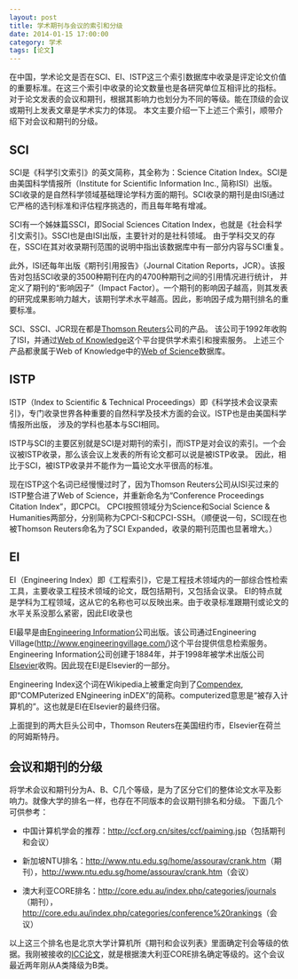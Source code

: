 ```yaml
---
layout: post
title: 学术期刊与会议的索引和分级
date: 2014-01-15 17:00:00
category: 学术
tags: [论文]
---
```


在中国，学术论文是否在SCI、EI、ISTP这三个索引数据库中收录是评定论文价值的重要标准。在这三个索引中收录的论文数量也是各研究单位互相评比的指标。
对于论文发表的会议和期刊，根据其影响力也划分为不同的等级。能在顶级的会议或期刊上发表文章是学术实力的体现。
本文主要介绍一下上述三个索引，顺带介绍下对会议和期刊的分级。

<!--more-->

## SCI

SCI是《科学引文索引》的英文简称，其全称为：Science Citation Index。SCI是由美国科学情报所（Institute for Scientific Information Inc., 简称ISI）出版。
SCI收录的是自然科学领域基础理论学科方面的期刊。SCI收录的期刊是由ISI通过它严格的选刊标准和评估程序挑选的，而且每年略有增减。

SCI有一个姊妹篇SSCI，即Social Sciences Citation Index，也就是《社会科学引文索引》。SSCI也是由ISI出版，主要针对的是社科领域。
由于学科交叉的存在，SSCI在其对收录期刊范围的说明中指出该数据库中有一部分内容与SCI重复。

此外，ISI还每年出版《期刊引用报告》（Journal Citation Reports，JCR）。该报告对包括SCI收录的3500种期刊在内的4700种期刊之间的引用情况进行统计，
并定义了期刊的“影响因子”（Impact Factor）。一个期刊的影响因子越高，则其发表的研究成果影响力越大，该期刊学术水平越高。因此，影响因子成为期刊排名的重要标准。

SCI、SSCI、JCR现在都是[Thomson Reuters](http://en.wikipedia.org/wiki/Thomson_Reuters)公司的产品。
该公司于1992年收购了ISI，并通过[Web of Knowledge](http://en.wikipedia.org/wiki/Web_of_Knowledge)这个平台提供学术索引和搜索服务。
上述三个产品都隶属于Web of Knowledge中的[Web of Science](http://en.wikipedia.org/wiki/Web_of_Science)数据库。

## ISTP

ISTP（Index to Scientific & Technical Proceedings）即《科学技术会议录索引》，专门收录世界各种重要的自然科学及技术方面的会议。ISTP也是由美国科学情报所出版，
涉及的学科也基本与SCI相同。

ISTP与SCI的主要区别就是SCI是对期刊的索引，而ISTP是对会议的索引。一个会议被ISTP收录，那么该会议上发表的所有论文都可以说是被ISTP收录。
因此，相比于SCI，被ISTP收录并不能作为一篇论文水平很高的标准。

现在ISTP这个名词已经慢慢过时了，因为Thomson Reuters公司从ISI买过来的ISTP整合进了Web of Science，并重新命名为“Conference Proceedings Citation Index”，即CPCI。
CPCI按照领域分为Science和Social Science & Humanities两部分，分别简称为CPCI-S和CPCI-SSH。（顺便说一句，SCI现在也被Thomson Reuters命名为了SCI Expanded，收录的期刊范围也显著增大。）

## EI

EI（Engineering Index）即《工程索引》，它是工程技术领域内的一部综合性检索工具，主要收录工程技术领域的论文，既包括期刊，又包括会议录。
EI的特点就是学科为工程领域，这从它的名称也可以反映出来。由于收录标准跟期刊或论文的水平关系没那么紧密，因此EI收录也

EI最早是由[Engineering Information](http://www.ei.org/)公司出版。该公司通过Engineering Village(http://www.engineeringvillage.com/)这个平台提供信息检索服务。
Engineering Information公司创建于1884年，并于1998年被学术出版公司[Elsevier](http://en.wikipedia.org/wiki/Elsevier)收购。因此现在EI是Elsevier的一部分。

Engineering Index这个词在Wikipedia上被重定向到了[Compendex](http://en.wikipedia.org/wiki/Compendex), 即“COMPuterized ENgineering inDEX”的简称。computerized意思是“被存入计算机的”。这也就是EI在Elsevier的最终归宿。

上面提到的两大巨头公司中，Thomson Reuters在美国纽约市，Elsevier在荷兰的阿姆斯特丹。

## 会议和期刊的分级
将学术会议和期刊分为A、B、C几个等级，是为了区分它们的整体论文水平及影响力。就像大学的排名一样，也存在不同版本的会议期刊排名和分级。
下面几个可供参考：

* 中国计算机学会的推荐：<http://ccf.org.cn/sites/ccf/paiming.jsp>（包括期刊和会议）

* 新加坡NTU排名：<http://www.ntu.edu.sg/home/assourav/crank.htm>（期刊），<http://www.ntu.edu.sg/home/assourav/crank.htm>（会议）

* 澳大利亚CORE排名：<http://core.edu.au/index.php/categories/journals>（期刊），<http://core.edu.au/index.php/categories/conference%20rankings>（会议）

以上这三个排名也是北京大学计算机所《期刊和会议列表》里面确定刊会等级的依据。我刚被接收的[ICC论文](http://blog.shengbin.me/posts/another-paper-accepted)，就是根据澳大利亚CORE排名确定等级的。这个会议最近两年刚从A类降级为B类。
